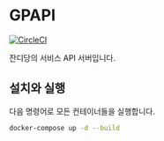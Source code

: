 # GPAPI

[![CircleCI](https://circleci.com/gh/grass-party/api.svg?style=svg)](https://circleci.com/gh/grass-party/api)

잔디당의 서비스 API 서버입니다.

## 설치와 실행

다음 명령어로 모든 컨테이너들을 실행합니다.

```sh
docker-compose up -d --build
```
